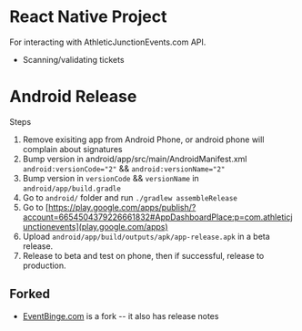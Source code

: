 # React Native Project

For interacting with AthleticJunctionEvents.com API.

- Scanning/validating tickets

# Android Release
Steps
1) Remove exisiting app from Android Phone, or android phone will complain about signatures
2) Bump version in android/app/src/main/AndroidManifest.xml `android:versionCode="2"` && `android:versionName="2"`
3) Bump version in `versionCode` && `versionName` in `android/app/build.gradle`
3) Go to `android/` folder and run `./gradlew assembleRelease`
4) Go to [https://play.google.com/apps/publish/?account=6654504379226661832#AppDashboardPlace:p=com.athleticjunctionevents](play.google.com/apps)
5) Upload `android/app/build/outputs/apk/app-release.apk` in a beta release.
6) Release to beta and test on phone, then if successful, release to production.

## Forked
- [EventBinge.com](https://github.com/dreamsportingtrips/EventBingeApp) is a fork -- it also has release notes